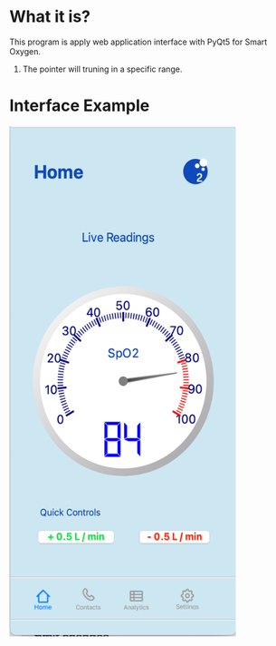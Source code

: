 # What it is?

This program is apply web application interface with PyQt5 for Smart Oxygen. 

1. The pointer will truning in a specific range.

# Interface Example
<div align=left><img width="400" height="900" src="https://github.com/Tanlion/SPO2/blob/master/Interface.png"/></div>
